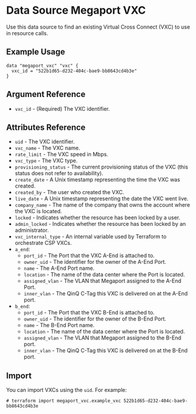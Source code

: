 # Data Source Megaport VXC
Use this data source to find an existing Virtual Cross Connect (VXC) to use in resource calls.

## Example Usage
```
data "megaport_vxc" "vxc" {
  vxc_id = "522b1d65-d232-404c-bae9-bb8643cd4b3e"
}
```

## Argument Reference
- `vxc_id` - (Required) The VXC identifier.

## Attributes Reference
- `uid` - The VXC identifier.
- `vxc_name` - The VXC name.
- `rate_limit` - The VXC speed in Mbps.
- `vxc_type` - The VXC type.
- `provisioning_status` - The current provisioning status of the VXC (this status does not refer to availability).
- `create_date` - A Unix timestamp representing the time the VXC was created.
- `created_by` - The user who created the VXC.
- `live_date` - A Unix timestamp representing the date the VXC went live.
- `company_name` - The name of the company that owns the account where the VXC is located.
- `locked` - Indicates whether the resource has been locked by a user.
- `admin_locked` - Indicates whether the resource has been locked by an administrator.
- `vxc_internal_type` - An internal variable used by Terraform to orchestrate CSP VXCs.
- `a_end`:
    - `port_id` - The Port that the VXC A-End is attached to.
    - `owner_uid` - The identifier for the owner of the A-End Port.
    - `name` - The A-End Port name.
    - `location` - The name of the data center where the Port is located.
    - `assigned_vlan` - The VLAN that Megaport assigned to the A-End Port.
    - `inner_vlan` - The QinQ C-Tag this VXC is delivered on at the A-End port.
- `b_end`:
    - `port_id` - The Port that the VXC B-End is attached to.
    - `owner_uid` - The identifier for the owner of the B-End Port.
    - `name` - The B-End Port name.
    - `location` - The name of the data center where the Port is located.
    - `assigned_vlan` - The VLAN that Megaport assigned to the B-End port.
    - `inner_vlan` - The QinQ C-Tag this VXC is delivered on at the B-End port.
 

## Import
You can import VXCs using the `uid`. For example:
 ```shell script
# terraform import megaport_vxc.example_vxc 522b1d65-d232-404c-bae9-bb8643cd4b3e
```
